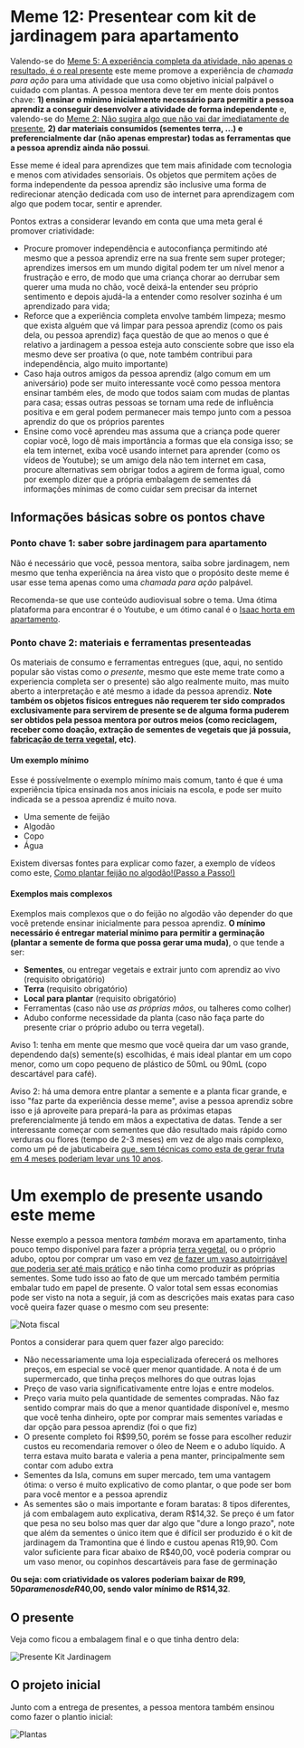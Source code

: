 # Meme 12: Presentear com kit de jardinagem para apartamento

Valendo-se do [Meme 5: A experiência completa da atividade, não apenas o
resultado, é o real presente](../5/presentes-com-significado.md) este meme
promove a experiência de _chamada para ação_ para uma atividade que usa
como objetivo inicial palpável o cuidado com plantas. A pessoa mentora deve
ter em mente dois pontos chave: **1) ensinar o mínimo inicialmente necessário
para permitir a pessoa aprendiz a conseguir desenvolver a atividade de forma
independente** e, valendo-se do [Meme 2: Não sugira algo que não vai dar
imediatamente de presente](../2/presenteie-nao-sugira.md), **2) dar materiais
consumidos (sementes terra, ...) e preferencialmente dar (não apenas
emprestar) todas as ferramentas que a pessoa aprendiz ainda não possui**.

Esse meme é ideal para aprendizes que tem mais afinidade com tecnologia e menos
com atividades sensoriais. Os objetos que permitem ações de forma independente
da pessoa aprendiz são inclusive uma forma de redirecionar atenção dedicada
com uso de internet para aprendizagem com algo que podem tocar, sentir e
aprender.

Pontos extras a considerar levando em conta que uma meta geral é promover
criatividade:

- Procure promover independência e autoconfiança permitindo até mesmo que a
  pessoa aprendiz erre na sua frente sem super proteger; aprendizes imersos
  em um mundo digital podem ter um nível menor a frustração e erro, de modo que
  uma criança chorar ao derrubar sem querer uma muda no chão, você deixá-la
  entender seu próprio sentimento e depois ajudá-la a entender como resolver
  sozinha é um aprendizado para vida;
- Reforce que a experiência completa envolve também limpeza; mesmo que exista
  alguém que vá limpar para pessoa aprendiz (como os pais dela, ou pessoa
  aprendiz) faça questão de que ao menos o que é relativo a jardinagem a pessoa
  esteja auto consciente sobre que isso ela mesmo deve ser proativa (o que, note
  também contribui para independência, algo muito importante)
- Caso haja outros amigos da pessoa aprendiz (algo comum em um aniversário)
  pode ser muito interessante você como pessoa mentora ensinar também eles,
  de modo que todos saiam com mudas de plantas para casa; essas outras pessoas
  se tornam uma rede de influência positiva e em geral podem permanecer mais
  tempo junto com a pessoa aprendiz do que os próprios parentes
- Ensine como você aprendeu mas assuma que a criança pode querer copiar você,
  logo dê mais importância a formas que ela consiga isso; se ela tem internet,
  exiba você usando internet para aprender (como os vídeos de Youtube); se
  um amigo dela não tem internet em casa, procure alternativas sem obrigar
  todos a agirem de forma igual, como por exemplo dizer que a própria embalagem
  de sementes dá informações mínimas de como cuidar sem precisar da internet

## Informações básicas sobre os pontos chave

### Ponto chave 1: saber sobre jardinagem para apartamento
Não é necessário que você, pessoa mentora,  saiba sobre jardinagem, nem mesmo
que tenha experiência na área visto que o propósito deste meme é usar esse tema
apenas como uma _chamada para ação_ palpável.

Recomenda-se que use conteúdo audiovisual sobre o tema. Uma ótima plataforma
para encontrar é o Youtube, e um ótimo canal é o [Isaac horta em apartamento](https://www.youtube.com/channel/UCoviLqsSnbxIfE1hA1De-3w).

### Ponto chave 2: materiais e ferramentas presenteadas
Os materiais de consumo e ferramentas entregues (que, aqui, no sentido popular
são vistas como _o presente_, mesmo que este meme trate como a experiencia
completa ser o presente) são algo realmente muito, mas muito aberto a
interpretação e até mesmo a idade da pessoa aprendiz. **Note também os objetos
físicos entregues não requerem ter sido comprados exclusivamente para servirem
de presente se de alguma forma puderem ser obtidos pela pessoa mentora por
outros meios (como reciclagem, receber como doação, extração de sementes de
vegetais que já possuia, [fabricação de terra vegetal](https://www.youtube.com/watch?v=FcoCUyrSYH8),
etc)**.

#### Um exemplo mínimo
Esse é possívelmente o exemplo mínimo mais comum, tanto é que é uma experiência
típica ensinada nos anos iniciais na escola, e pode ser muito indicada se a
pessoa aprendiz é muito nova.

- Uma semente de feijão
- Algodão
- Copo
- Água

Existem diversas fontes para explicar como fazer, a exemplo de vídeos como este,
[Como plantar feijão no algodão!(Passo a Passo!)](https://www.youtube.com/watch?v=de0EaNWvZOM)

#### Exemplos mais complexos
Exemplos mais complexos que o do feijão no algodão vão depender do que você
pretende ensinar inicialmente para pessoa aprendiz. **O mínimo necessário
é entregar material mínimo para permitir a germinação (plantar a semente de
forma que possa gerar uma muda)**, o que tende a ser:

- **Sementes**, ou entregar vegetais e extrair junto com aprendiz ao vivo (requisito obrigatório)
- **Terra** (requisito obrigatório)
- **Local para plantar** (requisito obrigatório)
- Ferramentas (caso não use _as próprias mãos_, ou talheres como colher)
- Adubo conforme necessidade da planta (caso não faça parte do presente criar o
  próprio adubo ou terra vegetal).

Aviso 1: tenha em mente que mesmo que você queira dar um vaso grande,
dependendo da(s) semente(s) escolhidas, é mais ideal plantar em um copo menor,
como um copo pequeno de plástico de 50mL ou 90mL (copo descartável para café).

Aviso 2: há uma demora entre plantar a semente e a planta ficar grande, e isso
"faz parte da experiência desse meme", avise a pessoa aprendiz sobre isso e já
aproveite para prepará-la para as próximas etapas preferencialmente já tendo em
mãos a expectativa de datas. Tende a ser interessante começar com sementes
que dão resultado mais rápido como verduras ou flores (tempo de 2-3 meses) em
vez de algo mais complexo, como um pé de jabuticabeira [que, sem técnicas como
esta de gerar fruta em 4 meses poderiam levar uns 10 anos](https://www.youtube.com/watch?v=nKxtr04QPuw).

# Um exemplo de presente usando este meme

Nesse exemplo a pessoa mentora _também_ morava em apartamento, tinha pouco
tempo disponível para fazer a própria [terra vegetal](https://www.youtube.com/watch?v=FcoCUyrSYH8),
ou o próprio adubo, optou por comprar um vaso em vez [de fazer um vaso
autoirrigável que poderia ser até mais prático](https://www.youtube.com/watch?v=iZVYm-ghVTA)
e não tinha como produzir as próprias sementes. Some tudo isso ao fato de que
um mercado também permitia embalar tudo em papel de presente. O valor total
sem essas economias pode ser visto na nota a seguir, já com as descrições mais
exatas para caso você queira fazer quase o mesmo com seu presente:

![Nota fiscal](nota-fiscal.jpg)

Pontos a considerar para quem quer fazer algo parecido:
- Não necessariamente uma loja especializada oferecerá os melhores preços,
  em especial se você quer menor quantidade. A nota é de um supermercado,
  que tinha preços melhores do que outras lojas
- Preço de vaso varia significativamente entre lojas e entre modelos.
- Preço varia muito pela quantidade de sementes compradas. Não faz sentido
  comprar mais do que a menor quantidade disponível e, mesmo que você tenha
  dinheiro, opte por comprar mais sementes variadas e dar opção para pessoa
  aprendiz (foi o que fiz)
- O presente completo foi R$99,50, porém se fosse para escolher reduzir custos
  eu recomendaria remover o óleo de Neem e o adubo líquido. A terra estava muito
  barata e valeria a pena manter, principalmente sem contar com adubo extra
- Sementes da Isla, comuns em super mercado, tem uma vantagem ótima: o verso é
  muito explicativo de como plantar, o que pode ser bom para você mentor e a
  pessoa aprendiz
- As sementes são o mais importante e foram baratas: 8 tipos diferentes, já com
  embalagem auto explicativa, deram R$14,32. Se preço é um fator que pesa no seu
  bolso mas quer dar algo que "dure a longo prazo", note que além da sementes
  o único item que é difícil ser produzido é o kit de jardinagem da Tramontina
  que é lindo e custou apenas R19,90. Com valor suficiente para ficar abaixo
  de R$40,00, você poderia comprar ou um vaso menor, ou copinhos descartáveis
  para fase de germinação

**Ou seja: com criatividade os valores poderiam baixar de R$99,50 para menos de
R$40,00, sendo valor mínimo de R$14,32**.

## O presente

Veja como ficou a embalagem final e o que tinha dentro dela:

![Presente Kit Jardinagem](presente-kit-jardinagem.jpg)

## O projeto inicial

Junto com a entrega de presentes, a pessoa mentora também ensinou como fazer o
plantio inicial:

![Plantas](plantas.jpg)
